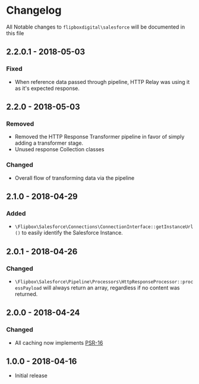 # Changelog
All Notable changes to `flipboxdigital\salesforce` will be documented in this file

## 2.2.0.1 - 2018-05-03
### Fixed
- When reference data passed through pipeline, HTTP Relay was using it as it's expected response.

## 2.2.0 - 2018-05-03
### Removed
- Removed the HTTP Response Transformer pipeline in favor of simply adding a transformer stage.
- Unused response Collection classes

### Changed
- Overall flow of transforming data via the pipeline

## 2.1.0 - 2018-04-29
### Added
- `\Flipbox\Salesforce\Connections\ConnectionInterface::getInstanceUrl()` to easily identify the Salesforce Instance.

## 2.0.1 - 2018-04-26
### Changed
- `\Flipbox\Salesforce\Pipeline\Processors\HttpResponseProcessor::processPayload` will always return an array, regardless if no content was returned.

## 2.0.0 - 2018-04-24
### Changed
- All caching now implements [PSR-16](https://www.php-fig.org/psr/psr-16/)

## 1.0.0 - 2018-04-16
- Initial release
